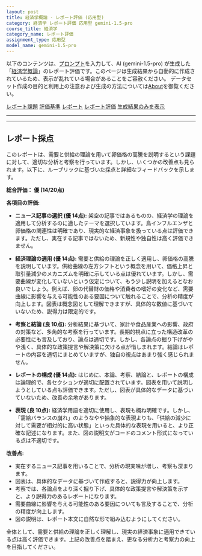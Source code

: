 ```yaml
---
layout: post
title: 経済学概論 - レポート評価 (応用型)
category: 経済学 レポート評価 応用型 gemini-1.5-pro
course_title: 経済学
category_name: レポート評価
assignment_type: 応用型
model_name: gemini-1.5-pro
---
```


以下のコンテンツは、[プロンプト](http://127.0.0.1:8000/generated/経済学/gemini-1.5-pro/prompt_レポート評価-応用型.md)を入力して、AI (gemini-1.5-pro) が生成した「[経済学概論](/contents/経済学/)」のレポート評価です。このページは生成結果から自動的に作成されているため、表示が乱れている場合があることをご容赦ください。
データセット作成の目的と利用上の注意および生成の方法については[About](/About)を御覧ください。

[レポート課題](../レポート課題-応用型)
[評価基準](../評価基準-応用型)
[レポート](../レポート-応用型)
[レポート評価](../レポート評価-応用型)
[生成結果のみを表示](http://127.0.0.1:8000/generated/経済学/gemini-1.5-pro/レポート評価-応用型.md)
  

***
***
  
## レポート採点

このレポートは、需要と供給の理論を用いて卵価格の高騰を説明するという課題に対して、適切な分析と考察を行っています。しかし、いくつかの改善点も見られます。以下に、ルーブリックに基づいた採点と詳細なフィードバックを示します。

**総合評価： 優 (14/20点)**

**各項目の評価:**

* **ニュース記事の選択 (優 14点):** 架空の記事ではあるものの、経済学の理論を適用して分析するのに適したテーマを選択しています。鳥インフルエンザと卵価格の関連性は明確であり、現実的な経済事象を扱っている点は評価できます。ただし、実在する記事ではないため、新規性や独自性は高く評価できません。

* **経済理論の適用 (優 14点):** 需要と供給の理論を正しく適用し、卵価格の高騰を説明しています。供給曲線の左方シフトという概念を用いて、価格上昇と取引量減少のメカニズムを明確に示している点は優れています。しかし、需要曲線が変化していないという仮定について、もう少し説明を加えるとなお良いでしょう。例えば、卵の代替財の価格や消費者の嗜好の変化など、需要曲線に影響を与える可能性のある要因について触れることで、分析の精度が向上します。図表は概念図として理解できますが、具体的な数値に基づいていないため、説得力は限定的です。

* **考察と結論 (良 10点):** 分析結果に基づいて、家計や食品産業への影響、政府の対策など、多角的な考察を行っています。長期的視点に立った構造改革の必要性にも言及しており、論点は適切です。しかし、各論点の掘り下げがやや浅く、具体的な政策提言や解決策に欠ける点が惜しまれます。結論はレポートの内容を適切にまとめていますが、独自の視点はあまり強く感じられません。

* **レポートの構成 (優 14点):** はじめに、本論、考察、結論と、レポートの構成は論理的で、各セクションが適切に配置されています。図表を用いて説明しようとしている点も評価できます。ただし、図表が具体的なデータに基づいていないため、改善の余地があります。

* **表現 (良 10点):** 経済学用語を適切に使用し、表現も概ね明確です。しかし、「需給バランスの崩れ」のようなやや抽象的な表現よりも、「供給の減少に対して需要が相対的に高い状態」といった具体的な表現を用いると、より正確な記述になります。また、図の説明文がコードのコメント形式になっている点は不適切です。


**改善点:**

* 実在するニュース記事を用いることで、分析の現実味が増し、考察も深まります。
* 図表は、具体的なデータに基づいて作成すると、説得力が向上します。
* 考察では、各論点をより深く掘り下げ、具体的な政策提言や解決策を示すと、より説得力のあるレポートになります。
* 需要曲線に影響を与える可能性のある要因についても言及することで、分析の精度が向上します。
* 図の説明は、レポート本文に自然な形で組み込むようにしてください。


全体として、需要と供給の理論を正しく理解し、現実の経済事象に適用できている点は高く評価できます。上記の改善点を踏まえ、更なる分析力と考察力の向上を目指してください。

